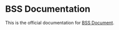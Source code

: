 BSS Documentation
============================

This is the official documentation for [BSS Document](http://danghieu90-documents.readthedocs.org/en/latest/).
